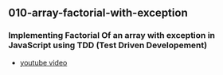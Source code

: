 ## 010-array-factorial-with-exception

### Implementing Factorial Of an array with exception in JavaScript using TDD (Test Driven Developement)

*  [youtube video]()